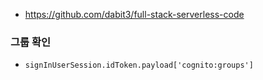 * https://github.com/dabit3/full-stack-serverless-code

### 그룹 확인
* `signInUserSession.idToken.payload['cognito:groups']`
